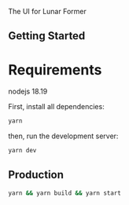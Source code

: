 <!--
Copyright © 2024 Idiap Research Institute <contact@idiap.ch>
SPDX-FileContributor: Danilo Gusicuma <danilo.gusicuma@idiap.ch>

SPDX-License-Identifier: GPL-3.0-or-later
-->

The UI for Lunar Former

## Getting Started

# Requirements
nodejs 18.19

First, install all dependencies:
```bash
yarn
```

then, run the development server:

```bash
yarn dev
```

## Production
```bash
yarn && yarn build && yarn start
```

